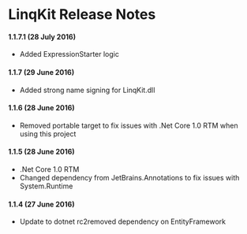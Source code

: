 # LinqKit Release Notes

#### 1.1.7.1 (28 July 2016)
* Added ExpressionStarter logic

#### 1.1.7 (29 June 2016)
* Added strong name signing for LinqKit.dll

#### 1.1.6 (28 June 2016)
* Removed portable target to fix issues with .Net Core 1.0 RTM when using this project

#### 1.1.5 (28 June 2016)
* .Net Core 1.0 RTM
* Changed dependency from JetBrains.Annotations to fix issues with System.Runtime

#### 1.1.4 (27 June 2016)
* Update to dotnet rc2removed dependency on EntityFramework